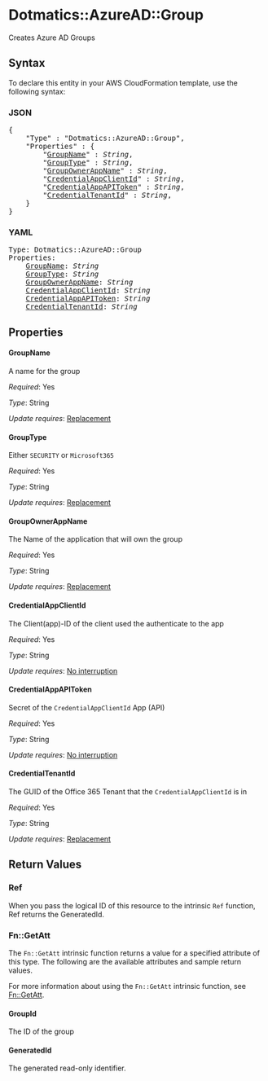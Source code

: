 # Dotmatics::AzureAD::Group

Creates Azure AD Groups

## Syntax

To declare this entity in your AWS CloudFormation template, use the following syntax:

### JSON

<pre>
{
    "Type" : "Dotmatics::AzureAD::Group",
    "Properties" : {
        "<a href="#groupname" title="GroupName">GroupName</a>" : <i>String</i>,
        "<a href="#grouptype" title="GroupType">GroupType</a>" : <i>String</i>,
        "<a href="#groupownerappname" title="GroupOwnerAppName">GroupOwnerAppName</a>" : <i>String</i>,
        "<a href="#credentialappclientid" title="CredentialAppClientId">CredentialAppClientId</a>" : <i>String</i>,
        "<a href="#credentialappapitoken" title="CredentialAppAPIToken">CredentialAppAPIToken</a>" : <i>String</i>,
        "<a href="#credentialtenantid" title="CredentialTenantId">CredentialTenantId</a>" : <i>String</i>,
    }
}
</pre>

### YAML

<pre>
Type: Dotmatics::AzureAD::Group
Properties:
    <a href="#groupname" title="GroupName">GroupName</a>: <i>String</i>
    <a href="#grouptype" title="GroupType">GroupType</a>: <i>String</i>
    <a href="#groupownerappname" title="GroupOwnerAppName">GroupOwnerAppName</a>: <i>String</i>
    <a href="#credentialappclientid" title="CredentialAppClientId">CredentialAppClientId</a>: <i>String</i>
    <a href="#credentialappapitoken" title="CredentialAppAPIToken">CredentialAppAPIToken</a>: <i>String</i>
    <a href="#credentialtenantid" title="CredentialTenantId">CredentialTenantId</a>: <i>String</i>
</pre>

## Properties

#### GroupName

A name for the group

_Required_: Yes

_Type_: String

_Update requires_: [Replacement](https://docs.aws.amazon.com/AWSCloudFormation/latest/UserGuide/using-cfn-updating-stacks-update-behaviors.html#update-replacement)

#### GroupType

Either `SECURITY` or `Microsoft365`

_Required_: Yes

_Type_: String

_Update requires_: [Replacement](https://docs.aws.amazon.com/AWSCloudFormation/latest/UserGuide/using-cfn-updating-stacks-update-behaviors.html#update-replacement)

#### GroupOwnerAppName

The Name of the application that will own the group

_Required_: Yes

_Type_: String

_Update requires_: [Replacement](https://docs.aws.amazon.com/AWSCloudFormation/latest/UserGuide/using-cfn-updating-stacks-update-behaviors.html#update-replacement)

#### CredentialAppClientId

The Client(app)-ID of the client used the authenticate to the app

_Required_: Yes

_Type_: String

_Update requires_: [No interruption](https://docs.aws.amazon.com/AWSCloudFormation/latest/UserGuide/using-cfn-updating-stacks-update-behaviors.html#update-no-interrupt)

#### CredentialAppAPIToken

Secret of the `CredentialAppClientId` App (API)

_Required_: Yes

_Type_: String

_Update requires_: [No interruption](https://docs.aws.amazon.com/AWSCloudFormation/latest/UserGuide/using-cfn-updating-stacks-update-behaviors.html#update-no-interrupt)

#### CredentialTenantId

The GUID of the Office 365 Tenant that the `CredentialAppClientId` is in 

_Required_: Yes

_Type_: String

_Update requires_: [Replacement](https://docs.aws.amazon.com/AWSCloudFormation/latest/UserGuide/using-cfn-updating-stacks-update-behaviors.html#update-replacement)

## Return Values

### Ref

When you pass the logical ID of this resource to the intrinsic `Ref` function, Ref returns the GeneratedId.

### Fn::GetAtt

The `Fn::GetAtt` intrinsic function returns a value for a specified attribute of this type. The following are the available attributes and sample return values.

For more information about using the `Fn::GetAtt` intrinsic function, see [Fn::GetAtt](https://docs.aws.amazon.com/AWSCloudFormation/latest/UserGuide/intrinsic-function-reference-getatt.html).

#### GroupId

The ID of the group

#### GeneratedId

The generated read-only identifier.

